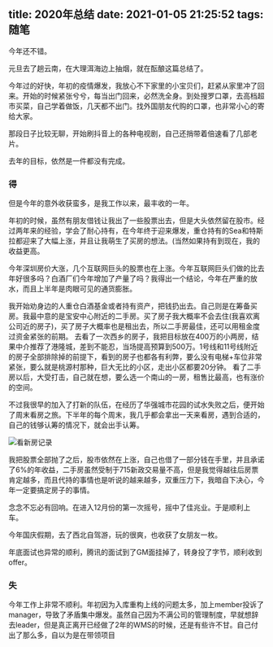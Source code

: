 title: 2020年总结
date: 2021-01-05 21:25:52
tags: 随笔
---

今年还不错。<!--more-->

元旦去了趟云南，在大理洱海边上抽烟，就在酝酿这篇总结了。

今年过的好快，年初的疫情爆发，我放心不下家里的小宝贝们，赶紧从家里冲了回来。开始的时候紧张兮兮，每当出门回来，必然洗全身。到处搜罗口罩，去高档超市买菜，自己学着做饭，几天都不出门。找外国朋友代购的口罩，也非常小心的寄给大家。

那段日子比较无聊，开始刷抖音上的各种电视剧，自己还捎带着倍速看了几部老片。

去年的目标，依然是一件都没有完成。

### 得

但是今年的意外收获蛮多，是我工作以来，最丰收的一年。

年初的时候，虽然有朋友借钱让我出了一些股票出去，但是大头依然留在股市。经过两年来的经验，学会了耐心持有，在今年终于迎来爆发，重仓持有的Sea和特斯拉都迎来了大幅上涨，并且让我萌生了买房的想法。(当然如果持有到现在，我的收益更高。

今年深圳房价大涨，几个互联网巨头的股票也在上涨。今年互联网巨头们做的比去年好很多吗？白酒厂们今年增加了产量了吗？我得出一个结论，今年在严重的放水，而且上半年是肉眼可见的通货膨胀。

我开始劝身边的人重仓白酒基金或者持有资产，把钱扔出去。自己则是在筹备买房。我最中意的是宝安中心附近的二手房。买了房子我大概率不会去住(我喜欢离公司近的房子)，买了房子大概率也是租出去，所以二手房最佳，还可以用租金度过资金紧张的前期。
去看了一次西乡的房子，我把目标放在400万的小两房，结果中介推荐了港隆城，差到不能忍，当场提高预算到500万。1号线和11号线附近的房子全部排除掉的前提下，看到的房子也都各有利弊，要么没有电梯+车位非常紧张，要么就是桃源村那种，巨大无比的小区，走出小区都要20分钟。
看了二手房以后，大受打击，自己就在想，要么选一个南山的一房，租售比最高，也有涨价的空间。

不过我很早的加入了打新的队伍，在经历了华强城市花园的试水失败之后，便开始了周末看房之旅。下半年的每个周末，我几乎都会拿出一天来看房，遇到合适的，自己的钱够认筹的情况下，就会出手认筹。

![看新房记录](http://s.blog.0x01.site/WX20210105-220619.png)

我把股票全部抛了之后，股市依然在上涨，自己也借了一部分钱在手里，并且承诺了6%的年收益，二手房虽然受制于715新政交易量不高，但是我觉得越往后房票肯定越多，而且代持的事情也是听说的越来越多，双重压力下，我暗自下决心，今年一定要搞定房子的事情。

念念不忘必有回响。在进入12月份的第一次摇号，摇中了佳兆业。于是顺利上车。

今年国庆假期，去了西北自驾游，玩的很爽，也收获了女朋友一枚。

年底面试也异常的顺利，腾讯的面试到了GM面挂掉了，转身投了字节，顺利收到offer。

### 失

今年工作上非常不顺利。年初因为入库重构上线的问题太多，加上member投诉了manager，导致了矛盾集中爆发。虽然自己因为不满公司的管理制度，早就想辞去leader，但是真正离开已经做了2年的WMS的时候，还是有些许不甘。自己付出了那么多，自以为是在带领项目